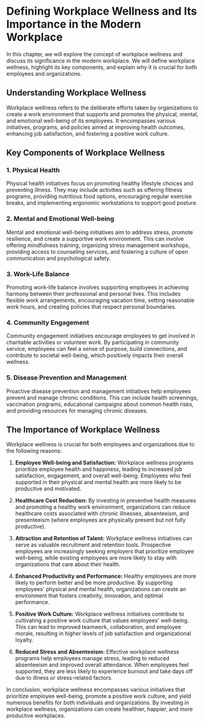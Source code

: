 Defining Workplace Wellness and Its Importance in the Modern Workplace
=================================================================================

In this chapter, we will explore the concept of workplace wellness and discuss its significance in the modern workplace. We will define workplace wellness, highlight its key components, and explain why it is crucial for both employees and organizations.

Understanding Workplace Wellness
--------------------------------

Workplace wellness refers to the deliberate efforts taken by organizations to create a work environment that supports and promotes the physical, mental, and emotional well-being of its employees. It encompasses various initiatives, programs, and policies aimed at improving health outcomes, enhancing job satisfaction, and fostering a positive work culture.

Key Components of Workplace Wellness
------------------------------------

### 1. **Physical Health**

Physical health initiatives focus on promoting healthy lifestyle choices and preventing illness. They may include activities such as offering fitness programs, providing nutritious food options, encouraging regular exercise breaks, and implementing ergonomic workstations to support good posture.

### 2. **Mental and Emotional Well-being**

Mental and emotional well-being initiatives aim to address stress, promote resilience, and create a supportive work environment. This can involve offering mindfulness training, organizing stress management workshops, providing access to counseling services, and fostering a culture of open communication and psychological safety.

### 3. **Work-Life Balance**

Promoting work-life balance involves supporting employees in achieving harmony between their professional and personal lives. This includes flexible work arrangements, encouraging vacation time, setting reasonable work hours, and creating policies that respect personal boundaries.

### 4. **Community Engagement**

Community engagement initiatives encourage employees to get involved in charitable activities or volunteer work. By participating in community service, employees can feel a sense of purpose, build connections, and contribute to societal well-being, which positively impacts their overall wellness.

### 5. **Disease Prevention and Management**

Proactive disease prevention and management initiatives help employees prevent and manage chronic conditions. This can include health screenings, vaccination programs, educational campaigns about common health risks, and providing resources for managing chronic diseases.

The Importance of Workplace Wellness
------------------------------------

Workplace wellness is crucial for both employees and organizations due to the following reasons:

1. **Employee Well-being and Satisfaction:** Workplace wellness programs prioritize employee health and happiness, leading to increased job satisfaction, engagement, and overall well-being. Employees who feel supported in their physical and mental health are more likely to be productive and motivated.

2. **Healthcare Cost Reduction:** By investing in preventive health measures and promoting a healthy work environment, organizations can reduce healthcare costs associated with chronic illnesses, absenteeism, and presenteeism (where employees are physically present but not fully productive).

3. **Attraction and Retention of Talent:** Workplace wellness initiatives can serve as valuable recruitment and retention tools. Prospective employees are increasingly seeking employers that prioritize employee well-being, while existing employees are more likely to stay with organizations that care about their health.

4. **Enhanced Productivity and Performance:** Healthy employees are more likely to perform better and be more productive. By supporting employees' physical and mental health, organizations can create an environment that fosters creativity, innovation, and optimal performance.

5. **Positive Work Culture:** Workplace wellness initiatives contribute to cultivating a positive work culture that values employees' well-being. This can lead to improved teamwork, collaboration, and employee morale, resulting in higher levels of job satisfaction and organizational loyalty.

6. **Reduced Stress and Absenteeism:** Effective workplace wellness programs help employees manage stress, leading to reduced absenteeism and improved overall attendance. When employees feel supported, they are less likely to experience burnout and take days off due to illness or stress-related factors.

In conclusion, workplace wellness encompasses various initiatives that prioritize employee well-being, promote a positive work culture, and yield numerous benefits for both individuals and organizations. By investing in workplace wellness, organizations can create healthier, happier, and more productive workplaces.
